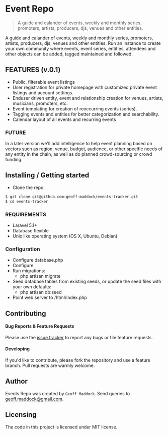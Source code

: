 # Event Repo
> A guide and calander of events, weekly and monthly series, promoters, artists, producers, djs, venues and other entities.

A guide and calander of events, weekly and monthly series, promoters, artists, producers, djs, venues and other entities.
Run an instance to create your own community where events, event series, entities, attendees and other objects can be added, tagged maintained and followed.  


## FEATURES (v.0.1)

* Public, filterable event listings
* User registration for private homepage with customized private event listings and account settings.
* Enduser driven entity, event and relationship creation for venues, artists, musicians, promoters, etc.
* Event templating for creation of reoccurring events (series).
* Tagging events and entities for better categorization and searchability.
* Calendar layout of all events and recurring events

### FUTURE

In a later version we'll add intelligence to help event planning based on vectors such as region, venue, budget, audience, or other specific needs of any entity in the chain, as well as do planned crowd-sourcing or crowd funding.

## Installing / Getting started

* Clone the repo.
```bash
$ git clone git@github.com:geoff-maddock/events-tracker.git
$ cd events-tracker
```

### REQUIREMENTS

* Laravel 5.1+
* Database flexible
* Unix like operating system (OS X, Ubuntu, Debian)

### Configuration

* Configure database.php
* Configure 
* Run migrations:
  - php artisan migrate
* Seed database tables from existing seeds, or update the seed files with your own defaults:
  - php artisan db:seed
* Point web server to /html/index.php


## Contributing

#### Bug Reports & Feature Requests

Please use the [issue tracker](https://github.com/geoff-maddock/events-tracker/issues) to report any bugs or file feature requests.

#### Developing
If you'd like to contribute, please fork the repository and use a feature
branch. Pull requests are warmly welcome.

## Author
Events Repo was created by `Geoff Maddock`.  Send queries to geoff.maddock@gmail.com.

## Licensing

The code in this project is licensed under MIT license.
